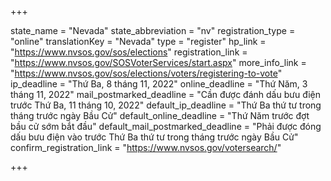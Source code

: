 +++

state_name = "Nevada"
state_abbreviation = "nv"
registration_type = "online"
translationKey = "Nevada"
type = "register"
hp_link = "https://www.nvsos.gov/sos/elections"
registration_link = "https://www.nvsos.gov/SOSVoterServices/start.aspx"
more_info_link = "https://www.nvsos.gov/sos/elections/voters/registering-to-vote"
ip_deadline = "Thứ Ba, 8 tháng 11, 2022"
online_deadline = "Thứ Năm, 3 tháng 11, 2022"
mail_postmarked_deadline = "Cần được đánh dấu bưu điện trước Thứ Ba, 11 tháng 10, 2022"
default_ip_deadline = "Thứ Ba thứ tư trong tháng trước ngày Bầu Cử"
default_online_deadline = "Thứ Năm trước đợt bầu cử sớm bắt đầu"
default_mail_postmarked_deadline = "Phải được đóng dấu bưu điện vào trước Thứ Ba thứ tư trong tháng trước ngày Bầu Cử"
confirm_registration_link = "https://www.nvsos.gov/votersearch/"

+++